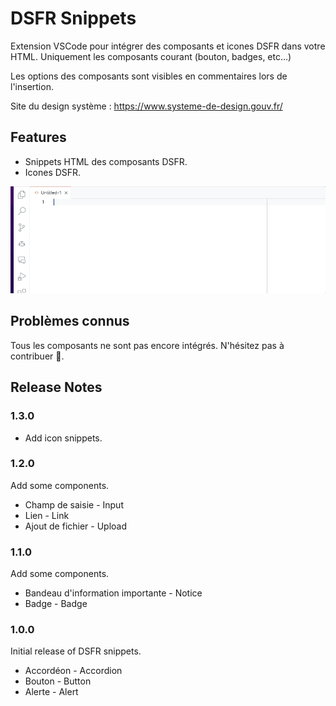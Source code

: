 # DSFR Snippets

Extension VSCode pour intégrer des composants et icones DSFR dans votre HTML.
Uniquement les composants courant (bouton, badges, etc...)

Les options des composants sont visibles en commentaires lors de
l'insertion.

Site du design système : https://www.systeme-de-design.gouv.fr/

## Features

- Snippets HTML des composants DSFR.
- Icones DSFR.

![Démo avec un bouton](images/button.gif)


## Problèmes connus

Tous les composants ne sont pas encore intégrés. N'hésitez pas à contribuer 🙏.


## Release Notes

### 1.3.0

- Add icon snippets.

### 1.2.0

Add some components.

- Champ de saisie - Input
- Lien - Link
- Ajout de fichier - Upload

### 1.1.0

Add some components.

- Bandeau d'information importante - Notice
- Badge - Badge

### 1.0.0

Initial release of DSFR snippets.

- Accordéon - Accordion
- Bouton - Button
- Alerte - Alert
